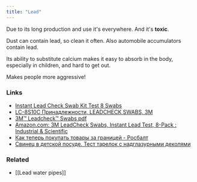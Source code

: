 ```yaml
---
title: "Lead"
---
```


Due to its long production and use it's everywhere. And it's **toxic**.

Dust can contain lead, so clean it often. Also automobile accumulators contain lead.

Its ability to substitute calcium makes it easy to absorb in the body, especially in children, and hard to get out.

Makes people more aggressive!

### Links
- [Instant Lead Check Swab Kit Test 8 Swabs](https://shopozz.ru/items/224314303096-3m-lc-8s20c-instant-lead-check-swab-kit-test-8-swabs-lead-paint)
- [LC-8S10C Принадлежности, LEADCHECK SWABS, 3M](https://zener.ru/shop/product/LC-8S10C/)
- [3M™ Leadcheck™ Swabs pdf](https://www.epa.gov/sites/default/files/documents/3M-leadcheck-report.pdf)
- [Amazon.com: 3M LeadCheck Swabs, Instant Lead Test, 8-Pack : Industrial & Scientific](https://www.amazon.com/3M-717834209102DUPE-LeadCheck-Swabs-8-Pack/dp/B008BK15PU/ref=sr_1_1_sspa?keywords=3m%2Blead%2Bcheck%2Bswabs&qid=1652043833&sprefix=3m%2Blead%2Caps%2C431&sr=8-1-spons&spLa=ZW5jcnlwdGVkUXVhbGlmaWVyPUEzTk5HTFFTS0tJM0tFJmVuY3J5cHRlZElkPUEwNDgzMTExMU45QTAyU0QxVUFNRiZlbmNyeXB0ZWRBZElkPUEwNzQ1OTI0MlQzWjJZTDlMRVBCJndpZGdldE5hbWU9c3BfYXRmJmFjdGlvbj1jbGlja1JlZGlyZWN0JmRvTm90TG9nQ2xpY2s9dHJ1ZQ&th=1)
- [Как теперь покупать товары за границей - Росбалт](https://www.rosbalt.ru/moscow/2022/04/22/1954935.html)
- [Свинец в детской посуде. Тест тарелок с надглазурными деколями](https://potrebitel.posudka.ru/node/1884)

### Related
- [[Lead water pipes]]
